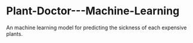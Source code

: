 # Plant-Doctor---Machine-Learning
An machine learning model for predicting the sickness of each expensive plants.
